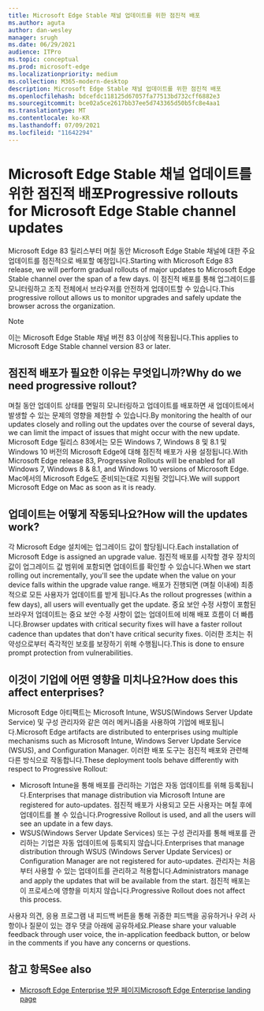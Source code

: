 ```yaml
---
title: Microsoft Edge Stable 채널 업데이트를 위한 점진적 배포
ms.author: aguta
author: dan-wesley
manager: srugh
ms.date: 06/29/2021
audience: ITPro
ms.topic: conceptual
ms.prod: microsoft-edge
ms.localizationpriority: medium
ms.collection: M365-modern-desktop
description: Microsoft Edge Stable 채널 업데이트를 위한 점진적 배포
ms.openlocfilehash: bdcefdc118125d67057fa77513bd732cff6882e3
ms.sourcegitcommit: bce02a5ce2617bb37ee5d743365d50b5fc8e4aa1
ms.translationtype: MT
ms.contentlocale: ko-KR
ms.lasthandoff: 07/09/2021
ms.locfileid: "11642294"
---
```

# <a name="progressive-rollouts-for-microsoft-edge-stable-channel-updates"></a><span data-ttu-id="86f81-103">Microsoft Edge Stable 채널 업데이트를 위한 점진적 배포</span><span class="sxs-lookup"><span data-stu-id="86f81-103">Progressive rollouts for Microsoft Edge Stable channel updates</span></span>

<span data-ttu-id="86f81-104">Microsoft Edge 83 릴리스부터 며칠 동안 Microsoft Edge Stable 채널에 대한 주요 업데이트를 점진적으로 배포할 예정입니다.</span><span class="sxs-lookup"><span data-stu-id="86f81-104">Starting with Microsoft Edge 83 release, we will perform gradual rollouts of major updates to Microsoft Edge Stable channel over the span of a few days.</span></span> <span data-ttu-id="86f81-105">이 점진적 배포를 통해 업그레이드를 모니터링하고 조직 전체에서 브라우저를 안전하게 업데이트할 수 있습니다.</span><span class="sxs-lookup"><span data-stu-id="86f81-105">This progressive rollout allows us to monitor upgrades and safely update the browser across the organization.</span></span>

> [!NOTE]
> <span data-ttu-id="86f81-106">이는 Microsoft Edge Stable 채널 버전 83 이상에 적용됩니다.</span><span class="sxs-lookup"><span data-stu-id="86f81-106">This applies to Microsoft Edge Stable channel version 83 or later.</span></span>

## <a name="why-do-we-need-progressive-rollout"></a><span data-ttu-id="86f81-107">점진적 배포가 필요한 이유는 무엇입니까?</span><span class="sxs-lookup"><span data-stu-id="86f81-107">Why do we need progressive rollout?</span></span>

<span data-ttu-id="86f81-108">며칠 동안 업데이트 상태를 면밀히 모니터링하고 업데이트를 배포하면 새 업데이트에서 발생할 수 있는 문제의 영향을 제한할 수 있습니다.</span><span class="sxs-lookup"><span data-stu-id="86f81-108">By monitoring the health of our updates closely and rolling out the updates over the course of several days, we can limit the impact of issues that might occur with the new update.</span></span> <span data-ttu-id="86f81-109">Microsoft Edge 릴리스 83에서는 모든 Windows 7, Windows 8 및 8.1 및 Windows 10 버전의 Microsoft Edge에 대해 점진적 배포가 사용 설정됩니다.</span><span class="sxs-lookup"><span data-stu-id="86f81-109">With Microsoft Edge release 83, Progressive Rollouts will be enabled for all Windows 7, Windows 8 & 8.1, and Windows 10 versions of Microsoft Edge.</span></span> <span data-ttu-id="86f81-110">Mac에서의 Microsoft Edge도 준비되는대로 지원될 것입니다.</span><span class="sxs-lookup"><span data-stu-id="86f81-110">We will support Microsoft Edge on Mac as soon as it is ready.</span></span>

## <a name="how-will-the-updates-work"></a><span data-ttu-id="86f81-111">업데이트는 어떻게 작동되나요?</span><span class="sxs-lookup"><span data-stu-id="86f81-111">How will the updates work?</span></span>

<span data-ttu-id="86f81-112">각 Microsoft Edge 설치에는 업그레이드 값이 할당됩니다.</span><span class="sxs-lookup"><span data-stu-id="86f81-112">Each installation of Microsoft Edge is assigned an upgrade value.</span></span> <span data-ttu-id="86f81-113">점진적 배포를 시작할 경우 장치의 값이 업그레이드 값 범위에 포함되면 업데이트를 확인할 수 있습니다.</span><span class="sxs-lookup"><span data-stu-id="86f81-113">When we start rolling out incrementally, you'll see the update when the value on your device falls within the upgrade value range.</span></span> <span data-ttu-id="86f81-114">배포가 진행되면 (며칠 이내에) 최종적으로 모든 사용자가 업데이트를 받게 됩니다.</span><span class="sxs-lookup"><span data-stu-id="86f81-114">As the rollout progresses (within a few days), all users will eventually get the update.</span></span> <span data-ttu-id="86f81-115">중요 보안 수정 사항이 포함된 브라우저 업데이트는 중요 보안 수정 사항이 없는 업데이트에 비해 배포 흐름이 더 빠릅니다.</span><span class="sxs-lookup"><span data-stu-id="86f81-115">Browser updates with critical security fixes will have a faster rollout cadence than updates that don't have critical security fixes.</span></span> <span data-ttu-id="86f81-116">이러한 조치는 취약성으로부터 즉각적인 보호를 보장하기 위해 수행됩니다.</span><span class="sxs-lookup"><span data-stu-id="86f81-116">This is done to ensure prompt protection from vulnerabilities.</span></span>

## <a name="how-does-this-affect-enterprises"></a><span data-ttu-id="86f81-117">이것이 기업에 어떤 영향을 미치나요?</span><span class="sxs-lookup"><span data-stu-id="86f81-117">How does this affect enterprises?</span></span>

<span data-ttu-id="86f81-118">Microsoft Edge 아티팩트는 Microsoft Intune, WSUS(Windows Server Update Service) 및 구성 관리자와 같은 여러 메커니즘을 사용하여 기업에 배포됩니다.</span><span class="sxs-lookup"><span data-stu-id="86f81-118">Microsoft Edge artifacts are distributed to enterprises using multiple mechanisms such as Microsoft Intune, Windows Server Update Service (WSUS), and Configuration Manager.</span></span> <span data-ttu-id="86f81-119">이러한 배포 도구는 점진적 배포와 관련해 다른 방식으로 작동합니다.</span><span class="sxs-lookup"><span data-stu-id="86f81-119">These deployment tools behave differently with respect to Progressive Rollout:</span></span>

- <span data-ttu-id="86f81-120">Microsoft Intune을 통해 배포를 관리하는 기업은 자동 업데이트를 위해 등록됩니다.</span><span class="sxs-lookup"><span data-stu-id="86f81-120">Enterprises that manage distribution via Microsoft Intune are registered for auto-updates.</span></span> <span data-ttu-id="86f81-121">점진적 배포가 사용되고 모든 사용자는 며칠 후에 업데이트를 볼 수 있습니다.</span><span class="sxs-lookup"><span data-stu-id="86f81-121">Progressive Rollout is used, and all the users will see an update in a few days.</span></span>
- <span data-ttu-id="86f81-122">WSUS(Windows Server Update Services) 또는 구성 관리자를 통해 배포를 관리하는 기업은 자동 업데이트에 등록되지 않습니다.</span><span class="sxs-lookup"><span data-stu-id="86f81-122">Enterprises that manage distribution through WSUS (Windows Server Update Services) or Configuration Manager are not registered for auto-updates.</span></span> <span data-ttu-id="86f81-123">관리자는 처음부터 사용할 수 있는 업데이트를 관리하고 적용합니다.</span><span class="sxs-lookup"><span data-stu-id="86f81-123">Administrators manage and apply the updates that will be available from the start.</span></span> <span data-ttu-id="86f81-124">점진적 배포는 이 프로세스에 영향을 미치지 않습니다.</span><span class="sxs-lookup"><span data-stu-id="86f81-124">Progressive Rollout does not affect this process.</span></span>

<span data-ttu-id="86f81-125">사용자 의견, 응용 프로그램 내 피드백 버튼을 통해 귀중한 피드백을 공유하거나 우려 사항이나 질문이 있는 경우 댓글 아래에 공유하세요.</span><span class="sxs-lookup"><span data-stu-id="86f81-125">Please share your valuable feedback through user voice, the in-application feedback button, or below in the comments if you have any concerns or questions.</span></span>

## <a name="see-also"></a><span data-ttu-id="86f81-126">참고 항목</span><span class="sxs-lookup"><span data-stu-id="86f81-126">See also</span></span>

- [<span data-ttu-id="86f81-127">Microsoft Edge Enterprise 방문 페이지</span><span class="sxs-lookup"><span data-stu-id="86f81-127">Microsoft Edge Enterprise landing page</span></span>](https://aka.ms/EdgeEnterprise)
